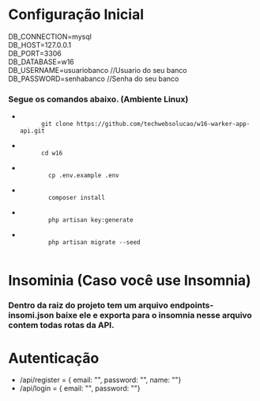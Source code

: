 <h1>Configuração Inicial</h1>

DB_CONNECTION=mysql<br>
DB_HOST=127.0.0.1<br>
DB_PORT=3306<br>
DB_DATABASE=w16<br>
DB_USERNAME=usuariobanco //Usuario do seu banco<br>
DB_PASSWORD=senhabanco //Senha do seu banco<br>

<h3>Segue os comandos abaixo. (Ambiente Linux)</h3>
<ul>
  <li>
      <code>
      git clone https://github.com/techwebsolucao/w16-warker-app-api.git
      </code>
  </li>
  <li>
      <code>
      cd w16
      </code>
  </li>
  <li>
      <code>
        cp .env.example .env
      </code>
  </li>
  <li>
      <code>
        composer install
      </code>
  </li>
  <li>
      <code>
        php artisan key:generate
      </code>
  </li>
   <li>
      <code>
        php artisan migrate --seed
      </code>
  </li>
</ul>

<h1>Insominia (Caso você use Insomnia)</h1>
<h3>Dentro da raiz do projeto tem um arquivo <b>endpoints-insomi.json</b> baixe ele e exporta para o insomnia nesse arquivo contem todas rotas da API.</h3>

<h1>Autenticação</h1>

<ul>
  <li>
    /api/register = { email: "", password: "", name: ""}
  </li>

   <li>
    /api/login = { email: "", password: ""}
  </li>
<ul>
